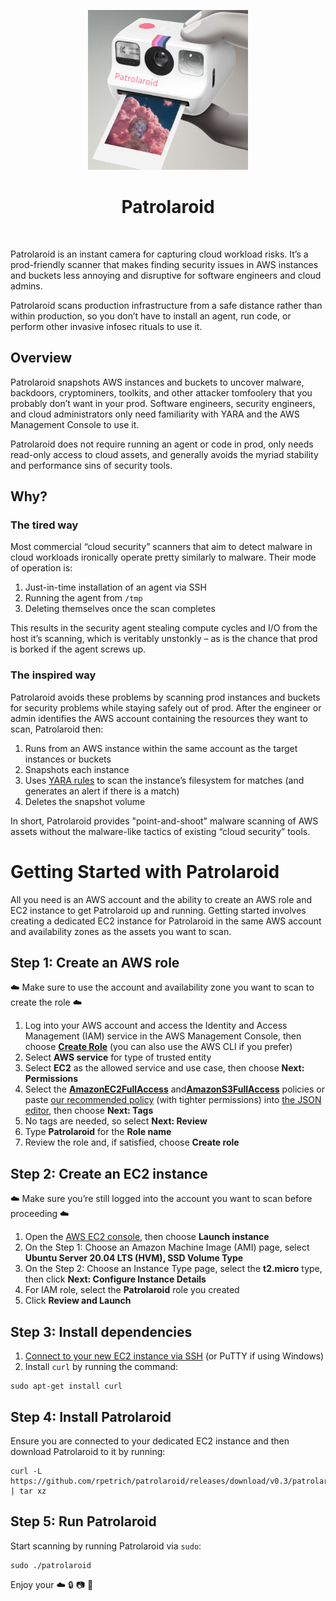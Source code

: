<p align="center">
  <img src="logo.png" width="256" height="256">
</p>

<h1 align="center">Patrolaroid</h1>

<br/>

Patrolaroid is an instant camera for capturing cloud workload risks. It’s a prod-friendly scanner that makes finding security issues in AWS instances and buckets less annoying and disruptive for software engineers and cloud admins. 

Patrolaroid scans production infrastructure from a safe distance rather than within production, so you don’t have to install an agent, run code, or perform other invasive infosec rituals to use it.

## Overview
Patrolaroid snapshots AWS instances and buckets to uncover malware, backdoors, cryptominers, toolkits, and other attacker tomfoolery that you probably don’t want in your prod. Software engineers, security engineers, and cloud administrators only need familiarity with YARA and the AWS Management Console to use it. 

Patrolaroid does not require running an agent or code in prod, only needs read-only access to cloud assets, and generally avoids the myriad stability and performance sins of security tools. 

## Why?
### The tired way
Most commercial “cloud security” scanners that aim to detect malware in cloud workloads ironically operate pretty similarly to malware. Their mode of operation is:
1.	Just-in-time installation of an agent via SSH
2.	Running the agent from `/tmp`
3.	Deleting themselves once the scan completes

This results in the security agent stealing compute cycles and I/O from the host it’s scanning, which is veritably unstonkly – as is the chance that prod is borked if the agent screws up.

### The inspired way
Patrolaroid avoids these problems by scanning prod instances and buckets for security problems while staying safely out of prod. After the engineer or admin identifies the AWS account containing the resources they want to scan, Patrolaroid then:
1.	Runs from an AWS instance within the same account as the target instances or buckets
2.	Snapshots each instance
3.	Uses [YARA rules](https://github.com/rpetrich/patrolaroid/tree/main/rules) to scan the instance’s filesystem for matches (and generates an alert if there is a match)
4.	Deletes the snapshot volume

In short, Patrolaroid provides "point-and-shoot" malware scanning of AWS assets without the malware-like tactics of existing “cloud security” tools. 


# Getting Started with Patrolaroid

All you need is an AWS account and the ability to create an AWS role and EC2 instance to get Patrolaroid up and running. Getting started involves creating a dedicated EC2 instance for Patrolaroid in the same AWS account and availability zones as the assets you want to scan.

## Step 1: Create an AWS role
:cloud: Make sure to use the account and availability zone you want to scan to create the role :cloud:
1. Log into your AWS account and access the Identity and Access Management (IAM) service in the AWS Management Console, then choose [**Create Role**](https://docs.aws.amazon.com/IAM/latest/UserGuide/id_roles_create_for-service.html) (you can also use the AWS CLI if you prefer)
2. Select **AWS service** for type of trusted entity
3. Select **EC2** as the allowed service and use case, then choose **Next: Permissions**
4. Select the [**AmazonEC2FullAccess**](https://console.aws.amazon.com/iam/home?region=us-east-1#/policies/arn%3Aaws%3Aiam%3A%3Aaws%3Apolicy%2FAmazonEC2FullAccess) and[**AmazonS3FullAccess**](https://console.aws.amazon.com/iam/home?region=us-east-1#/policies/arn%3Aaws%3Aiam%3A%3Aaws%3Apolicy%2FAmazonS3FullAccess) policies or paste [our recommended policy](https://github.com/rpetrich/patrolaroid/tree/main/docs/recommended-iam-policy.md) (with tighter permissions) into [the JSON editor](https://docs.aws.amazon.com/IAM/latest/UserGuide/access_policies_create-console.html#access_policies_create-json-editor), then choose **Next: Tags**
5. No tags are needed, so select **Next: Review**
6. Type **Patrolaroid** for the **Role name**
7. Review the role and, if satisfied, choose **Create role**

## Step 2: Create an EC2 instance
:cloud: Make sure you’re still logged into the account you want to scan before proceeding :cloud:
1. Open the [AWS EC2 console](https://console.aws.amazon.com/ec2/), then choose **Launch instance**
2. On the Step 1: Choose an Amazon Machine Image (AMI) page, select **Ubuntu Server 20.04 LTS (HVM), SSD Volume Type**
3. On the Step 2: Choose an Instance Type page, select the **t2.micro** type, then click **Next: Configure Instance Details**
4. For IAM role, select the **Patrolaroid** role you created
5. Click **Review and Launch**

## Step 3: Install dependencies
1. [Connect to your new EC2 instance via SSH](https://docs.aws.amazon.com/quickstarts/latest/vmlaunch/step-2-connect-to-instance.html) (or PuTTY if using Windows)
2. Install `curl` by running the command:
```
sudo apt-get install curl
```

## Step 4: Install Patrolaroid
Ensure you are connected to your dedicated EC2 instance and then download Patrolaroid to it by running:
```
curl -L https://github.com/rpetrich/patrolaroid/releases/download/v0.3/patrolaroid.tar.gz | tar xz
```

## Step 5: Run Patrolaroid
Start scanning by running Patrolaroid via `sudo`:
```
sudo ./patrolaroid
```
Enjoy your :cloud: :lock: :camera: :black_heart:
